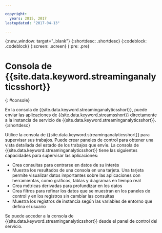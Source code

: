```yaml
---

copyright:
  years: 2015, 2017
lastupdated: "2017-04-13"

---
```


<!-- Attribute definitions -->
{:new_window: target="_blank"}
{:shortdesc: .shortdesc}
{:codeblock: .codeblock}
{:screen: .screen}
{:pre: .pre}

# Consola de {{site.data.keyword.streaminganalyticsshort}}
{: #console}

En la consola de {{site.data.keyword.streaminganalyticsshort}}, puede enviar las aplicaciones de {{site.data.keyword.streamsshort}} directamente a la instancia de servicio de {{site.data.keyword.streaminganalyticsshort}}.
{:shortdesc}

Utilice la consola de {{site.data.keyword.streaminganalyticsshort}} para supervisar sus trabajos. Puede crear paneles de control para obtener una vista detallada del estado de los trabajos que envíe. La consola de {{site.data.keyword.streaminganalyticsshort}} tiene las siguientes capacidades para supervisar las aplicaciones:

* Crea consultas para centrarse en datos de su interés
* Muestra los resultados de una consola en una tarjeta. Una tarjeta permite visualizar datos importantes sobre las aplicaciones con herramientas, como gráficos, tablas y diagramas en tiempo real
* Crea métricas derivadas para profundizar en los datos
* Crea filtros para refinar los datos que se muestran en los paneles de control y en los registros sin cambiar las consultas
* Muestra los registros de instancia según las variables de entorno que defina el usuario

Se puede acceder a la consola de {{site.data.keyword.streaminganalyticsshort}} desde el panel de control del servicio.

<!--The {{site.data.keyword.streaminganalyticsshort}} console is translated into the following languages: Brazilian Portuguese, French, German, Italian, Japanese, Korean, Simplified Chinese, Spanish, Traditional Chinese. Change the language setting in your browser to view the console in your preferred language. -->
